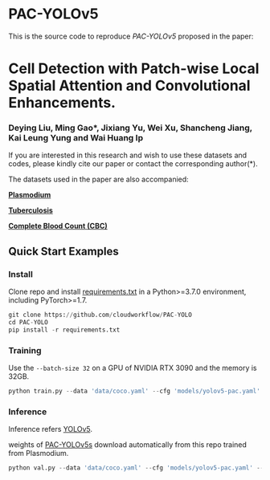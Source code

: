 # PAC-YOLOv5

This is the source code to reproduce *PAC-YOLOv5* proposed in the paper: 

# Cell Detection with Patch-wise Local Spatial Attention and Convolutional Enhancements.

### Deying Liu, Ming Gao*, Jixiang Yu, Wei Xu, Shancheng Jiang, Kai Leung Yung and Wai Huang Ip

If you are interested in this research and wish to use these datasets and codes, please kindly cite our paper or contact the corresponding author(*).

The datasets used in the paper are also accompanied:

[**Plasmodium**](https://aistudio.baidu.com/aistudio/datasetdetail/152739/0)

[**Tuberculosis**](https://www.heywhale.com/mw/dataset/5efc4de063975d002c9792de/content)

[**Complete Blood Count (CBC)**](https://github.com/MahmudulAlam/Complete-Blood-Cell-Count-Dataset)

## Quick Start Examples

### Install

Clone repo and install [requirements.txt](requirements.txt) in a Python>=3.7.0 environment, including PyTorch>=1.7.

```python
git clone https://github.com/cloudworkflow/PAC-YOLO
cd PAC-YOLO
pip install -r requirements.txt
```

### Training

Use the `--batch-size 32` on a GPU of NVIDIA RTX 3090 and the memory is 32GB.

```python
python train.py --data 'data/coco.yaml' --cfg 'models/yolov5-pac.yaml' --weights '' --batch-size 32
``` 

### Inference

Inference refers [YOLOv5](https://github.com/ultralytics/yolov5). 

weights of [PAC-YOLOv5s](pac-yolov5s.pt) download automatically from this repo trained from Plasmodium.

```python
python val.py --data 'data/coco.yaml' --cfg 'models/yolov5-pac.yaml' --weights 'pac-yolov5s.pt' --batch-size 32
```
